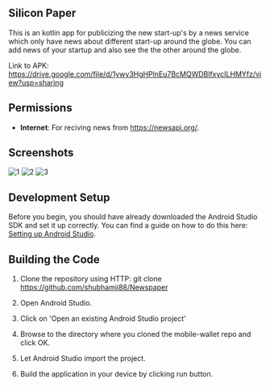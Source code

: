 ## Silicon Paper
This is an kotlin app for publicizing the new start-up's by a news service which only have news about different start-up around the globe.
You can add news of your startup and also see the the other around the globe.

Link to APK: https://drive.google.com/file/d/1ywy3HgHPlnEu7BcMQWDBlfxycILHMYfz/view?usp=sharing

## Permissions
* **Internet**: For reciving news from https://newsapi.org/.

## Screenshots
![1](https://user-images.githubusercontent.com/56815364/99646883-119e6480-2a77-11eb-912c-2af8c51c97ad.PNG)
![2](https://user-images.githubusercontent.com/56815364/99646906-182cdc00-2a77-11eb-9d9f-babfa75e6a77.PNG)
![3](https://user-images.githubusercontent.com/56815364/99646919-1a8f3600-2a77-11eb-81b8-6e9c2ec69aff.PNG)

## Development Setup

Before you begin, you should have already downloaded the Android Studio SDK and set it up correctly. You can find a guide on how to do this here: [Setting up Android Studio](http://developer.android.com/sdk/installing/index.html?pkg=studio).

## Building the Code

1. Clone the repository using HTTP: git clone https://github.com/shubhamji88/Newspaper

2. Open Android Studio.

3. Click on 'Open an existing Android Studio project'

4. Browse to the directory where you cloned the mobile-wallet repo and click OK.

5. Let Android Studio import the project.

6. Build the application in your device by clicking run button.

